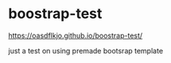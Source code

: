 # boostrap-test

https://oasdflkjo.github.io/boostrap-test/

just a test on using premade bootsrap template

